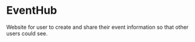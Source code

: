 # EventHub
Website for user to create and share their event information so that other users could see.
